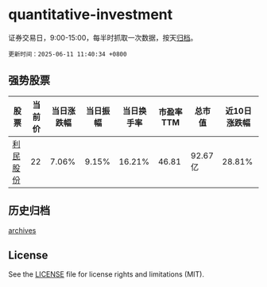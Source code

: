 # quantitative-investment

证券交易日，9:00-15:00，每半时抓取一次数据，按天[归档](archives)。

`更新时间：2025-06-11 11:40:34 +0800`

## 强势股票

|股票|当前价|当日涨跌幅|当日振幅|当日换手率|市盈率TTM|总市值|近10日涨跌幅|
|----|----|----|----|----|----|----|----|
|[利民股份](https://xueqiu.com/S/SZ002734)|22|7.06%|9.15%|16.21%|46.81|92.67亿|28.81%|

## 历史归档

[archives](archives)

## License

See the [LICENSE](LICENSE) file for license rights and limitations (MIT).